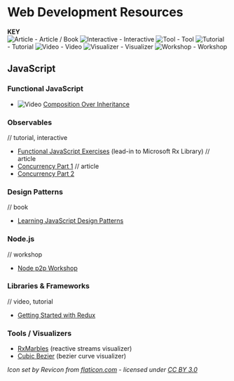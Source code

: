 # Web Development Resources

**KEY**  
![Article](https://res.cloudinary.com/nathanj-me/image/upload/v1448478724/resource-icons/text.svg) - Article / Book
![Interactive](https://res.cloudinary.com/nathanj-me/image/upload/v1448478167/resource-icons/interactive.svg) - Interactive
![Tool](https://res.cloudinary.com/nathanj-me/image/upload/v1448478167/resource-icons/tool.svg) - Tool
![Tutorial](https://res.cloudinary.com/nathanj-me/image/upload/v1448478167/resource-icons/tutorial.svg) - Tutorial
![Video](https://res.cloudinary.com/nathanj-me/image/upload/v1448479040/resource-icons/video.svg) - Video
![Visualizer](https://res.cloudinary.com/nathanj-me/image/upload/v1448478167/resource-icons/visualizer.svg) - Visualizer
![Workshop](https://res.cloudinary.com/nathanj-me/image/upload/v1448478167/resource-icons/workshop.svg) - Workshop

## JavaScript

### Functional JavaScript

  - ![Video](https://res.cloudinary.com/nathanj-me/image/upload/v1448479040/resource-icons/video.svg) [Composition Over Inheritance](https://youtu.be/wfMtDGfHWpA)

### Observables
  
  // tutorial, interactive
  - [Functional JavaScript Exercises](http://reactivex.io/learnrx/) (lead-in to Microsoft Rx Library)
  // article
  - [Concurrency Part 1](http://blog.getify.com/concurrently-javascript-1/)
  // article
  - [Concurrency Part 2](http://blog.getify.com/concurrently-javascript-2/)

### Design Patterns

  // book
  - [Learning JavaScript Design Patterns](http://addyosmani.com/resources/essentialjsdesignpatterns/book/ "Learning JavaScript Design Patterns")

### Node.js

  // workshop
  - [Node p2p Workshop](http://mafintosh.github.io/p2p-workshop/build/01.html) 

### Libraries & Frameworks

  // video, tutorial
  - [Getting Started with Redux](https://egghead.io/series/getting-started-with-redux?utm_source=drip&utm_medium=email&utm_campaign=you-ready-to-redux&__s=kexcide3evojdsaqd7a5 "By Dan Abramov")

### Tools / Visualizers

 - [RxMarbles](http://rxmarbles.com/) (reactive streams visualizer)
 - [Cubic Bezier](http://cubic-bezier.com/) (bezier curve visualizer)

*Icon set by Revicon from [flaticon.com](http://www.flaticon.com "Flaticon") - licensed under [CC BY 3.0](http://creativecommons.org/licenses/by/3.0/ "Creative Commons BY 3.0")*
